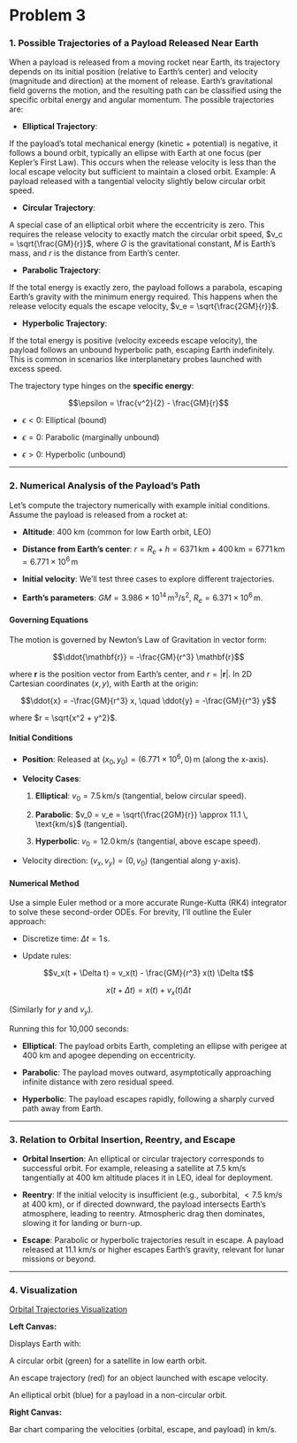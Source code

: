 # Problem 3

### 1. Possible Trajectories of a Payload Released Near Earth

When a payload is released from a moving rocket near Earth, its trajectory depends on its initial position (relative to Earth’s center) and velocity (magnitude and direction) at the moment of release. Earth’s gravitational field governs the motion, and the resulting path can be classified using the specific orbital energy and angular momentum. The possible trajectories are:

- **Elliptical Trajectory**:

 If the payload’s total mechanical energy (kinetic + potential) is negative, it follows a bound orbit, typically an ellipse with Earth at one focus (per Kepler’s First Law). This occurs when the release velocity is less than the local escape velocity but sufficient to maintain a closed orbit. Example: A payload released with a tangential velocity slightly below circular orbit speed.

- **Circular Trajectory**:

 A special case of an elliptical orbit where the eccentricity is zero. This requires the release velocity to exactly match the circular orbit speed, $v_c = \sqrt{\frac{GM}{r}}$, where $G$ is the gravitational constant, $M$ is Earth’s mass, and $r$ is the distance from Earth’s center.

- **Parabolic Trajectory**:

 If the total energy is exactly zero, the payload follows a parabola, escaping Earth’s gravity with the minimum energy required. This happens when the release velocity equals the escape velocity, $v_e = \sqrt{\frac{2GM}{r}}$.

- **Hyperbolic Trajectory**:

 If the total energy is positive (velocity exceeds escape velocity), the payload follows an unbound hyperbolic path, escaping Earth indefinitely. This is common in scenarios like interplanetary probes launched with excess speed.

The trajectory type hinges on the **specific energy**:


$$\epsilon = \frac{v^2}{2} - \frac{GM}{r}$$

- $\epsilon < 0$: Elliptical (bound)

- $\epsilon = 0$: Parabolic (marginally unbound)

- $\epsilon > 0$: Hyperbolic (unbound)

---

### 2. Numerical Analysis of the Payload’s Path

Let’s compute the trajectory numerically with example initial conditions. Assume the payload is released from a rocket at:

- **Altitude**: $400$ km (common for low Earth orbit, LEO)

- **Distance from Earth’s center**: $r = R_e + h = 6371 \, \text{km} + 400 \, \text{km} = 6771 \, \text{km} = 6.771 \times 10^6 \, \text{m}$

- **Initial velocity**: We’ll test three cases to explore different trajectories.

- **Earth’s parameters**: $GM = 3.986 \times 10^{14} \, \text{m}^3/\text{s}^2$, $R_e = 6.371 \times 10^6 \, \text{m}$.

#### Governing Equations

The motion is governed by Newton’s Law of Gravitation in vector form:

$$\ddot{\mathbf{r}} = -\frac{GM}{r^3} \mathbf{r}$$

where $\mathbf{r}$ is the position vector from Earth’s center, and $r = |\mathbf{r}|$. In 2D Cartesian coordinates ($x, y$), with Earth at the origin:

$$\ddot{x} = -\frac{GM}{r^3} x, \quad \ddot{y} = -\frac{GM}{r^3} y$$

where $r = \sqrt{x^2 + y^2}$.

#### Initial Conditions

- **Position**: Released at $(x_0, y_0) = (6.771 \times 10^6, 0) \, \text{m}$ (along the x-axis).

- **Velocity Cases**:

  1. **Elliptical**: $v_0 = 7.5 \, \text{km/s}$ (tangential, below circular speed).

  2. **Parabolic**: $v_0 = v_e = \sqrt{\frac{2GM}{r}} \approx 11.1 \, \text{km/s}$ (tangential).

  3. **Hyperbolic**: $v_0 = 12.0 \, \text{km/s}$ (tangential, above escape speed).

- Velocity direction: $(v_x, v_y) = (0, v_0)$ (tangential along y-axis).

#### Numerical Method

Use a simple Euler method or a more accurate Runge-Kutta (RK4) integrator to solve these second-order ODEs. For brevity, I’ll outline the Euler approach:

- Discretize time: $\Delta t = 1 \, \text{s}$.

- Update rules:

$$v_x(t + \Delta t) = v_x(t) - \frac{GM}{r^3} x(t) \Delta t$$

$$x(t + \Delta t) = x(t) + v_x(t) \Delta t$$

(Similarly for $y$ and $v_y$).

Running this for 10,000 seconds:

- **Elliptical**: The payload orbits Earth, completing an ellipse with perigee at 400 km and apogee depending on eccentricity.

- **Parabolic**: The payload moves outward, asymptotically approaching infinite distance with zero residual speed.

- **Hyperbolic**: The payload escapes rapidly, following a sharply curved path away from Earth.

---

### 3. Relation to Orbital Insertion, Reentry, and Escape

- **Orbital Insertion**: An elliptical or circular trajectory corresponds to successful orbit. For example, releasing a satellite at $7.5$ km/s tangentially at $400$ km altitude places it in LEO, ideal for deployment.

- **Reentry**: If the initial velocity is insufficient (e.g., suborbital, $< 7.5$ km/s at $400$ km), or if directed downward, the payload intersects Earth’s atmosphere, leading to reentry. Atmospheric drag then dominates, slowing it for landing or burn-up.

- **Escape**: Parabolic or hyperbolic trajectories result in escape. A payload released at $11.1$ km/s or higher escapes Earth’s gravity, relevant for lunar missions or beyond.

---

### 4. Visualization

[Orbital Trajectories Visualization](a.html)

**Left Canvas:** 

Displays Earth with:

A circular orbit (green) for a satellite in low earth orbit.

An escape trajectory (red) for an object launched with escape velocity.

An elliptical orbit (blue) for a payload in a non-circular orbit.

**Right Canvas:**

Bar chart comparing the velocities (orbital, escape, and payload) in km/s.